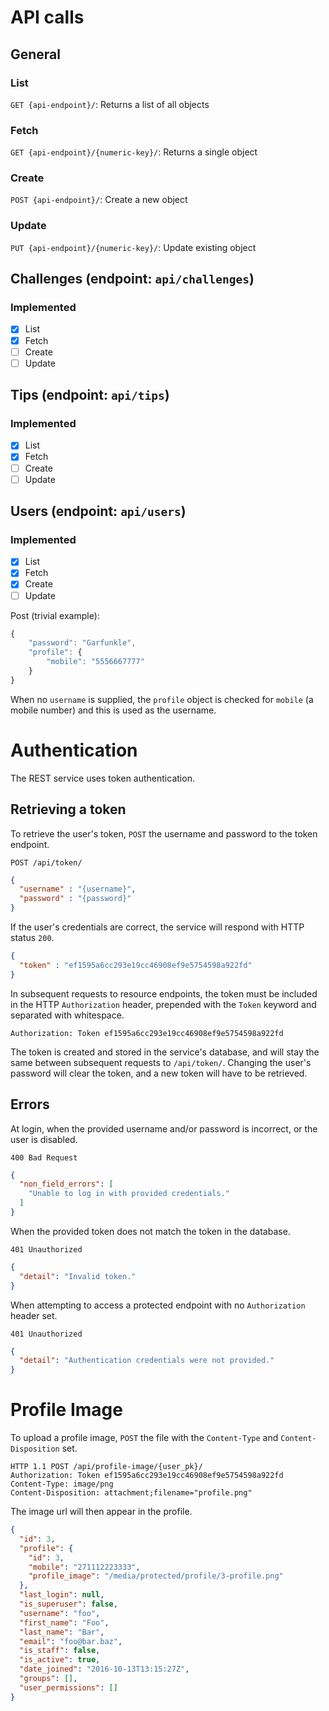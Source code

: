 # API calls
## General
### List
`GET {api-endpoint}/`: Returns a list of all objects

### Fetch
`GET {api-endpoint}/{numeric-key}/`: Returns a single object

### Create
`POST {api-endpoint}/`: Create a new object

### Update
`PUT {api-endpoint}/{numeric-key}/`: Update existing object

## Challenges (endpoint: `api/challenges`)
### Implemented
- [X] List
- [X] Fetch
- [ ] Create
- [ ] Update

## Tips (endpoint: `api/tips`)
### Implemented
- [X] List
- [X] Fetch
- [ ] Create
- [ ] Update

## Users (endpoint: `api/users`)
### Implemented
- [X] List
- [X] Fetch
- [X] Create
- [ ] Update

Post (trivial example):
```javascript
{
    "password": "Garfunkle",
    "profile": {
        "mobile": "5556667777"
    }
}
```
When no `username` is supplied, the `profile` object is checked for `mobile`
(a mobile number) and this is used as the username.

# Authentication

The REST service uses token authentication.

## Retrieving a token

To retrieve the user's token, `POST` the username and password to the token
endpoint.

`POST /api/token/`
```json
{
  "username" : "{username}",
  "password" : "{password}"
}
```

If the user's credentials are correct, the service will respond with HTTP status `200`.

```json
{
  "token" : "ef1595a6cc293e19cc46908ef9e5754598a922fd"
}
```

In subsequent requests to resource endpoints, the token must be included in the
HTTP `Authorization` header, prepended with the `Token` keyword and separated
with whitespace.

```
Authorization: Token ef1595a6cc293e19cc46908ef9e5754598a922fd
```

The token is created and stored in the service's database, and will stay the
same between subsequent requests to `/api/token/`. Changing the user's
password will clear the token, and a new token will have to be retrieved.

## Errors

At login, when the provided username and/or password is incorrect, or the user
is disabled.

`400 Bad Request`
```json
{
  "non_field_errors": [
    "Unable to log in with provided credentials."
  ]
}
```

When the provided token does not match the token in the database.

`401 Unauthorized`
```json
{
  "detail": "Invalid token."
}
```

When attempting to access a protected endpoint with no `Authorization` header set.

`401 Unauthorized`
```json
{
  "detail": "Authentication credentials were not provided."
}
```

# Profile Image

To upload a profile image, `POST` the file with the `Content-Type` and
`Content-Disposition` set.

```
HTTP 1.1 POST /api/profile-image/{user_pk}/
Authorization: Token ef1595a6cc293e19cc46908ef9e5754598a922fd
Content-Type: image/png
Content-Disposition: attachment;filename="profile.png"
```

The image url will then appear in the profile.

```json
{
  "id": 3,
  "profile": {
    "id": 3,
    "mobile": "271112223333",
    "profile_image": "/media/protected/profile/3-profile.png"
  },
  "last_login": null,
  "is_superuser": false,
  "username": "foo",
  "first_name": "Foo",
  "last_name": "Bar",
  "email": "foo@bar.baz",
  "is_staff": false,
  "is_active": true,
  "date_joined": "2016-10-13T13:15:27Z",
  "groups": [],
  "user_permissions": []
}
```
